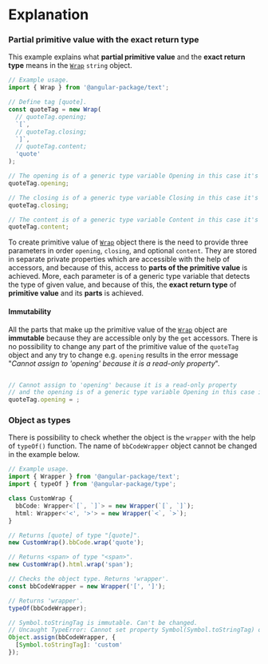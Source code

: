 # Explanation

### Partial primitive value with the exact return type

This example explains what **partial primitive value** and the **exact return type** means in the [`Wrap`](../wrap/description.md) `string` object.

```typescript
// Example usage.
import { Wrap } from '@angular-package/text';

// Define tag [quote].
const quoteTag = new Wrap(
  // quoteTag.opening;
  `[`,
  // quoteTag.closing;
  `]`,
  // quoteTag.content;
  'quote'
);

// The opening is of a generic type variable Opening in this case it's [.
quoteTag.opening;

// The closing is of a generic type variable Closing in this case it's ].
quoteTag.closing;

// The content is of a generic type variable Content in this case it's quote.
quoteTag.content;

```

To create primitive value of [`Wrap`](../wrap/description.md) object there is the need to provide three parameters in order `opening`, `closing`, and optional `content`. They are stored in separate private properties which are accessible with the help of accessors, and because of this, access to **parts of the primitive value** is achieved. More, each parameter is of a generic type variable that detects the type of given value, and because of this, the **exact return type** of **primitive value** and its **parts** is achieved.

#### Immutability

All the parts that make up the primitive value of the [`Wrap`](../wrap/description.md) object are **immutable** because they are accessible only by the `get` accessors. There is no possibility to change any part of the primitive value of the `quoteTag` object and any try to change e.g. `opening` results in the error message "_Cannot assign to 'opening' because it is a read-only property_".&#x20;

```typescript

// Cannot assign to 'opening' because it is a read-only property
// and the opening is of a generic type variable Opening in this case it's `[`.
quoteTag.opening = ; 

```



### Object as types

There is possibility to check whether the object is the `wrapper` with the help of `typeOf()` function. The name of `bbCodeWrapper` object cannot be changed in the example below.

```typescript
// Example usage.
import { Wrapper } from '@angular-package/text';
import { typeOf } from '@angular-package/type';

class CustomWrap {
  bbCode: Wrapper<`[`, `]`> = new Wrapper(`[`, `]`);
  html: Wrapper<'<', '>'> = new Wrapper(`<`, `>`);
}

// Returns [quote] of type "[quote]".
new CustomWrap().bbCode.wrap('quote');

// Returns <span> of type "<span>".
new CustomWrap().html.wrap('span');

// Checks the object type. Returns 'wrapper'.
const bbCodeWrapper = new Wrapper('[', ']');

// Returns 'wrapper'.
typeOf(bbCodeWrapper);

// Symbol.toStringTag is immutable. Can't be changed.
// Uncaught TypeError: Cannot set property Symbol(Symbol.toStringTag) of [object Object] which has only a getter
Object.assign(bbCodeWrapper, {
  [Symbol.toStringTag]: 'custom'
});

```

